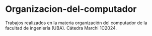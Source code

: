 # Organizacion-del-computador
Trabajos realizados en la materia organización del computador de la facultad de ingeniería (UBA). Cátedra Marchi 1C2024.
